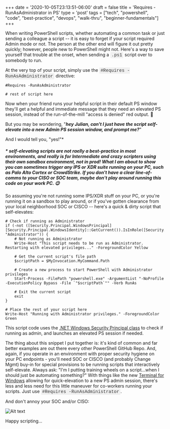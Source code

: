 +++
date = '2020-10-05T23:13:51-06:00'
draft = false
title = 'Requires -RunAsAdministrator in PS'
type = 'post'
tags = ["tech", "powershell", "code", "best-practice", "devops", "walk-thru", "beginner-fundamentals"]
+++

<style>
/* Base style for code blocks */
.code-block {
    padding: 15px;                    /* Padding around the code */
    font-family: 'Courier New', Courier, monospace; /* Monospace font */
    white-space: pre-wrap;            /* Preserve whitespace and wrap lines */
    border-radius: 5px;               /* Rounded corners */
    overflow-x: auto;                 /* Horizontal scroll if needed */
    margin: 20px 0;                   /* Vertical spacing */
    /* Default colors (light mode) */
    background-color: #f5f5f5;        /* Light gray background */
    border: 1px solid #ddd;           /* Light border */
    color: #333;                      /* Dark text for readability */
}

/* Style for inline monospace text */
.mono {
    font-family: 'Courier New', Courier, monospace; /* Monospace font */
    background-color: #f0f0f0;        /* Light background to highlight */
    padding: 2px 4px;                  /* Padding around text */
    border-radius: 3px;                /* Rounded corners */
}

/* Dark mode overrides for code blocks */
@media (prefers-color-scheme: dark) {
    .code-block {
        background-color: #2d2d2d;    /* Dark background */
        border: 1px solid #555;        /* Darker border */
        color: #f8f8f2;                /* Light text for readability */
    }

    .mono {
        background-color: #3c3c3c;     /* Darker background for inline code */
        color: #f8f8f2;                /* Light text */
    }
}

/* Optional: Light mode overrides (for explicitness) */
@media (prefers-color-scheme: light) {
    .code-block {
        background-color: #f5f5f5;     /* Light gray background */
        border: 1px solid #ddd;        /* Light border */
        color: #333;                   /* Dark text */
    }

    .mono {
        background-color: #f0f0f0;     /* Light background */
        color: #333;                   /* Dark text */
    }
}
</style>

When writing PowerShell scripts, whether automating a common task or just sending a colleague a script -- it is easy to forget if your script required Admin mode or not.  The person at the other end will figure it out pretty quickly; however, people new to PowerShell might not.  Here's a way to save yourself that trouble at the onset, when sending a <span class="mono">.ps1</span> script over to somebody to run.   <br />

At the very top of your script, simply use the <span class="mono">#Requires -RunAsAdministrator</span> directive:
 
~~~
#Requires -RunAsAdministrator
 
# rest of script here

~~~

Now when your friend runs your helpful script in their default PS window they'll get a helpful and immediate message that they need an elevated PS session, instead of the run-of-the-mill "access is denied" red output.  🙂 <br />

But you may be wondering, "***hey Julian, can't I just have the script self-elevate into a new Admin PS session window, and prompt me?***" <br />

And I would tell you, "yes!"*

##### * self-elevating scripts are not raelly a best-practice in most environments, and really is for Intermediate and crazy scripters using their own sandbox environment, not in prod!  What I am about to show you can sometimes trigger any IPS or XDR suite running on your PC, such as Palo Alto Cortex or CrowdStrike. If you don't have a clear line-of-comms to your CISO or SOC team, maybe ***don't*** play around running this code on your work PC.  😉  <br />

So assuming you're not running some IPS/XDR stuff on your PC, or you're running it on a sandbox to play around, or if you've gotten clearance from your local neighborhood SOC or CISCO -- here's a quick & dirty script that self-elevates: <br />

~~~
# Check if running as Administrator
if (-not ([Security.Principal.WindowsPrincipal] [Security.Principal.WindowsIdentity]::GetCurrent()).IsInRole([Security.Principal.WindowsBuiltInRole] "Administrator")) {
    # Not running as Administrator
    Write-Host "This script needs to be run as Administrator. Restarting with elevated privileges..." -ForegroundColor Yellow

    # Get the current script's file path
    $scriptPath = $MyInvocation.MyCommand.Path

    # Create a new process to start PowerShell with Administrator privileges
    Start-Process -FilePath "powershell.exe" -ArgumentList "-NoProfile -ExecutionPolicy Bypass -File `"$scriptPath`"" -Verb RunAs

    # Exit the current script
    exit
}

# Place the rest of your script here
Write-Host "Running with Administrator privileges." -ForegroundColor Green

~~~

This script code uses the [.NET Windows Security Principal class](https://learn.microsoft.com/en-us/dotnet/api/system.security.principal.windowsidentity?view=net-9.0) to check if running as admin, and launches an elevated PS session if needed. <br />

The thing about this snippet I put together is: it's kind of common and far better examples are out there every other PowerShell GitHub Repo.  And, again, if you operate in an environment with proper security hygiene on your PC endpoints - you'll need SOC or CISCO (and probably Change Mgmt) buy-in for special provisions to be running scripts that interactively self-elevate.  Always ask: "I'm I putting training wheels on a script...when I should just be automating something?"  With things like the new [Terminal for Windows](https://learn.microsoft.com/en-us/windows/terminal/) allowing for quick-elevation to a new PS admin session, there's less and less need for this little maneuver for co-workers running your scripts.  Just use <span class="mono">#Requires -RunAsAdministrator</span>.   <br />

And don't annoy your SOC and/or CISO: 

<img src="https://julianwest.me/Blog/posts/images/gonna-cost-us.jpg" alt="Alt text">


Happy scripting...